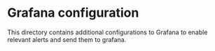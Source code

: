 # Grafana configuration

This directory contains additional configurations to Grafana to enable relevant alerts and send them
to grafana.
